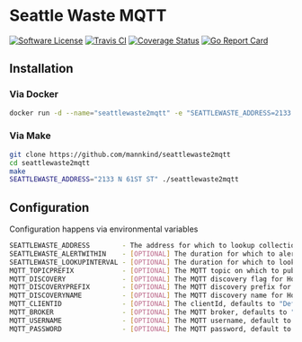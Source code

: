 # Seattle Waste MQTT

[![Software
License](https://img.shields.io/badge/License-MIT-orange.svg?style=flat-square)](https://github.com/mannkind/seattlewaste2mqtt/blob/master/LICENSE.md)
[![Travis CI](https://img.shields.io/travis/mannkind/seattlewaste2mqtt/master.svg?style=flat-square)](https://travis-ci.org/mannkind/seattlewaste2mqtt)
[![Coverage Status](https://img.shields.io/codecov/c/github/mannkind/seattlewaste2mqtt/master.svg)](http://codecov.io/github/mannkind/seattlewaste2mqtt?branch=master)
[![Go Report Card](https://goreportcard.com/badge/github.com/mannkind/seattlewaste2mqtt)](https://goreportcard.com/report/github.com/mannkind/seattlewaste2mqtt)

## Installation

### Via Docker

```bash
docker run -d --name="seattlewaste2mqtt" -e "SEATTLEWASTE_ADDRESS=2133 N 61ST ST" -v /etc/localtime:/etc/localtime:ro mannkind/seattlewaste2mqtt
```

### Via Make

```bash
git clone https://github.com/mannkind/seattlewaste2mqtt
cd seattlewaste2mqtt
make
SEATTLEWASTE_ADDRESS="2133 N 61ST ST" ./seattlewaste2mqtt
```

## Configuration

Configuration happens via environmental variables

```bash
SEATTLEWASTE_ADDRESS        - The address for which to lookup collections
SEATTLEWASTE_ALERTWITHIN    - [OPTIONAL] The duration for which to alert, defaults to "24h"
SEATTLEWASTE_LOOKUPINTERVAL - [OPTIONAL] The duration for which to lookup collections, defaults to "8h"
MQTT_TOPICPREFIX            - [OPTIONAL] The MQTT topic on which to publish the collection lookup results, defaults to "home/seattle_waste"
MQTT_DISCOVERY              - [OPTIONAL] The MQTT discovery flag for Home Assistant, defaults to false
MQTT_DISCOVERYPREFIX        - [OPTIONAL] The MQTT discovery prefix for Home Assistant, defaults to "homeassistant"
MQTT_DISCOVERYNAME          - [OPTIONAL] The MQTT discovery name for Home Assistant, defaults to "seattle_waste"
MQTT_CLIENTID               - [OPTIONAL] The clientId, defaults to "DefaultSeattleWaste2MQTTClientID"
MQTT_BROKER                 - [OPTIONAL] The MQTT broker, defaults to "tcp://mosquitto.org:1883"
MQTT_USERNAME               - [OPTIONAL] The MQTT username, default to ""
MQTT_PASSWORD               - [OPTIONAL] The MQTT password, default to ""
```
